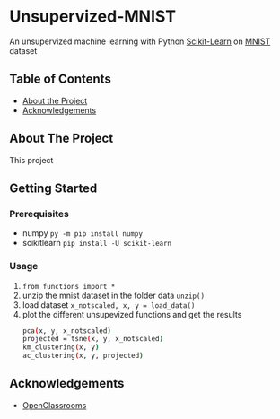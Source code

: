 # Unsupervized-MNIST
An unsupervized machine learning with Python [Scikit-Learn](https://scikit-learn.org/stable/) on [MNIST](https://en.wikipedia.org/wiki/MNIST_database) dataset

## Table of Contents
* [About the Project](#about-the-project)
* [Acknowledgements](#acknowledgements)

## About The Project
This project 

## Getting Started
### Prerequisites
* numpy `py -m pip install numpy`
* scikitlearn `pip install -U scikit-learn`

### Usage
1. `from functions import *`
2. unzip the mnist dataset in the folder data `unzip()`
3. load dataset `x_notscaled, x, y = load_data()`
4. plot the different unsupevized functions and get the results
   ```sh
   pca(x, y, x_notscaled)
   projected = tsne(x, y, x_notscaled)
   km_clustering(x, y)
   ac_clustering(x, y, projected)
   ```
## Acknowledgements
* [OpenClassrooms](https://openclassrooms.com/fr/courses/4379436-explorez-vos-donnees-avec-des-algorithmes-non-supervises)

